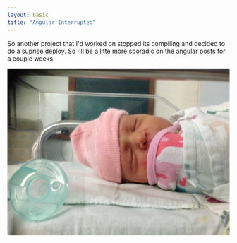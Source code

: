 ```yaml
---
layout: basic
title: "Angular Interrupted" 
---
```


So another project that I'd worked on stopped its compiling and decided to do a suprise deploy. So I'll be a litte more sporadic on the angular posts for a couple weeks.  

![norahanndillon](/images/norahanndillon.jpg)
